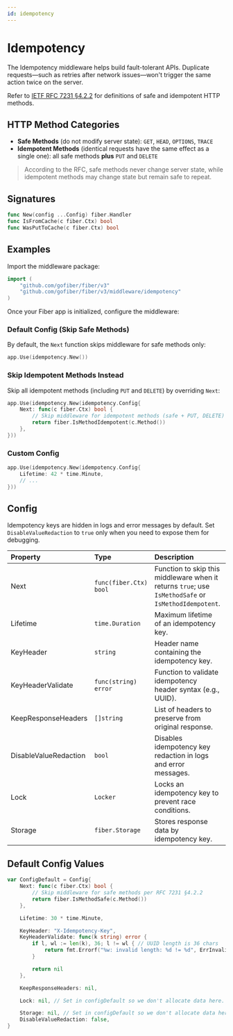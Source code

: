 ```yaml
---
id: idempotency
---
```


# Idempotency

The Idempotency middleware helps build fault-tolerant APIs. Duplicate requests—such as retries after network issues—won't trigger the same action twice on the server.

Refer to [IETF RFC 7231 §4.2.2](https://tools.ietf.org/html/rfc7231#section-4.2.2) for definitions of safe and idempotent HTTP methods.

## HTTP Method Categories

* **Safe Methods** (do not modify server state): `GET`, `HEAD`, `OPTIONS`, `TRACE`
* **Idempotent Methods** (identical requests have the same effect as a single one): all safe methods **plus** `PUT` and `DELETE`

> According to the RFC, safe methods never change server state, while idempotent methods may change state but remain safe to repeat.

## Signatures

```go
func New(config ...Config) fiber.Handler
func IsFromCache(c fiber.Ctx) bool
func WasPutToCache(c fiber.Ctx) bool
```

## Examples

Import the middleware package:

```go
import (
    "github.com/gofiber/fiber/v3"
    "github.com/gofiber/fiber/v3/middleware/idempotency"
)
```

Once your Fiber app is initialized, configure the middleware:

### Default Config (Skip **Safe** Methods)

By default, the `Next` function skips middleware for safe methods only:

```go
app.Use(idempotency.New())
```

### Skip **Idempotent** Methods Instead

Skip all idempotent methods (including `PUT` and `DELETE`) by overriding `Next`:

```go
app.Use(idempotency.New(idempotency.Config{
    Next: func(c fiber.Ctx) bool {
        // Skip middleware for idempotent methods (safe + PUT, DELETE)
        return fiber.IsMethodIdempotent(c.Method())
    },
}))
```

### Custom Config

```go
app.Use(idempotency.New(idempotency.Config{
    Lifetime: 42 * time.Minute,
    // ...
}))
```

## Config

Idempotency keys are hidden in logs and error messages by default. Set `DisableValueRedaction` to `true` only when you need to expose them for debugging.

| Property            | Type                   | Description                                                                                                                             | Default                                                            |
|:--------------------|:-----------------------|:----------------------------------------------------------------------------------------------------------------------------------------|:-------------------------------------------------------------------|
| Next                | `func(fiber.Ctx) bool` | Function to skip this middleware when it returns `true`; use `IsMethodSafe` or `IsMethodIdempotent`. | `func(c fiber.Ctx) bool { return fiber.IsMethodSafe(c.Method()) }` |
| Lifetime            | `time.Duration`        | Maximum lifetime of an idempotency key.                                                                                                 | `30 * time.Minute`                                                 |
| KeyHeader           | `string`               | Header name containing the idempotency key.                                                                                             | `"X-Idempotency-Key"`                                              |
| KeyHeaderValidate   | `func(string) error`   | Function to validate idempotency header syntax (e.g., UUID).                                                                            | UUID length check (`36` characters)                                |
| KeepResponseHeaders | `[]string`             | List of headers to preserve from original response.                                                                                     | `nil` (keep all headers)                                           |
| DisableValueRedaction | `bool`                | Disables idempotency key redaction in logs and error messages. | `false`                                              |
| Lock                | `Locker`               | Locks an idempotency key to prevent race conditions.                                                                                    | In-memory locker                                                   |
| Storage             | `fiber.Storage`        | Stores response data by idempotency key.                                                                                                | In-memory storage                                                  |

## Default Config Values

```go
var ConfigDefault = Config{
    Next: func(c fiber.Ctx) bool {
        // Skip middleware for safe methods per RFC 7231 §4.2.2
        return fiber.IsMethodSafe(c.Method())
    },

    Lifetime: 30 * time.Minute,

    KeyHeader: "X-Idempotency-Key",
    KeyHeaderValidate: func(k string) error {
        if l, wl := len(k), 36; l != wl { // UUID length is 36 chars
            return fmt.Errorf("%w: invalid length: %d != %d", ErrInvalidIdempotencyKey, l, wl)
        }

        return nil
    },

    KeepResponseHeaders: nil,

    Lock: nil, // Set in configDefault so we don't allocate data here.

    Storage: nil, // Set in configDefault so we don't allocate data here.
    DisableValueRedaction: false,
}
```
